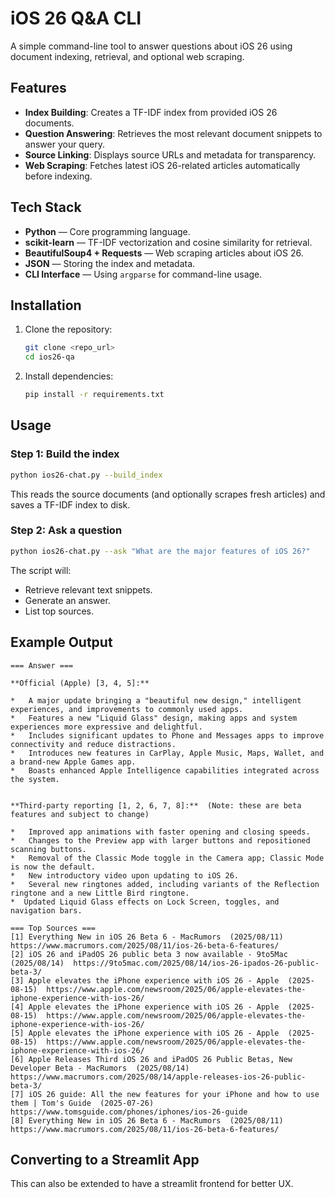 

# iOS 26 Q&A CLI

A simple command-line tool to answer questions about iOS 26 using document indexing, retrieval, and optional web scraping.

## Features
- **Index Building**: Creates a TF-IDF index from provided iOS 26 documents.
- **Question Answering**: Retrieves the most relevant document snippets to answer your query.
- **Source Linking**: Displays source URLs and metadata for transparency.
- **Web Scraping**: Fetches latest iOS 26-related articles automatically before indexing.

## Tech Stack
- **Python** — Core programming language.
- **scikit-learn** — TF-IDF vectorization and cosine similarity for retrieval.
- **BeautifulSoup4 + Requests** — Web scraping articles about iOS 26.
- **JSON** — Storing the index and metadata.
- **CLI Interface** — Using `argparse` for command-line usage.

## Installation
1. Clone the repository:
   ```bash
   git clone <repo_url>
   cd ios26-qa
   ```
2. Install dependencies:
   ```bash
   pip install -r requirements.txt
   ```

## Usage

### Step 1: Build the index
```bash
python ios26-chat.py --build_index
```
This reads the source documents (and optionally scrapes fresh articles) and saves a TF-IDF index to disk.

### Step 2: Ask a question
```bash
python ios26-chat.py --ask "What are the major features of iOS 26?"
```
The script will:
- Retrieve relevant text snippets.
- Generate an answer.
- List top sources.

## Example Output
```
=== Answer ===

**Official (Apple) [3, 4, 5]:**

*   A major update bringing a "beautiful new design," intelligent experiences, and improvements to commonly used apps.
*   Features a new "Liquid Glass" design, making apps and system experiences more expressive and delightful.
*   Includes significant updates to Phone and Messages apps to improve connectivity and reduce distractions.
*   Introduces new features in CarPlay, Apple Music, Maps, Wallet, and a brand-new Apple Games app.
*   Boasts enhanced Apple Intelligence capabilities integrated across the system.


**Third-party reporting [1, 2, 6, 7, 8]:**  (Note: these are beta features and subject to change)

*   Improved app animations with faster opening and closing speeds.
*   Changes to the Preview app with larger buttons and repositioned scanning buttons.
*   Removal of the Classic Mode toggle in the Camera app; Classic Mode is now the default.
*   New introductory video upon updating to iOS 26.
*   Several new ringtones added, including variants of the Reflection ringtone and a new Little Bird ringtone.
*  Updated Liquid Glass effects on Lock Screen, toggles, and navigation bars.

=== Top Sources ===
[1] Everything New in iOS 26 Beta 6 - MacRumors  (2025/08/11)  https://www.macrumors.com/2025/08/11/ios-26-beta-6-features/
[2] iOS 26 and iPadOS 26 public beta 3 now available - 9to5Mac  (2025/08/14)  https://9to5mac.com/2025/08/14/ios-26-ipados-26-public-beta-3/
[3] Apple elevates the iPhone experience with iOS 26 - Apple  (2025-08-15)  https://www.apple.com/newsroom/2025/06/apple-elevates-the-iphone-experience-with-ios-26/
[4] Apple elevates the iPhone experience with iOS 26 - Apple  (2025-08-15)  https://www.apple.com/newsroom/2025/06/apple-elevates-the-iphone-experience-with-ios-26/
[5] Apple elevates the iPhone experience with iOS 26 - Apple  (2025-08-15)  https://www.apple.com/newsroom/2025/06/apple-elevates-the-iphone-experience-with-ios-26/
[6] Apple Releases Third iOS 26 and iPadOS 26 Public Betas, New Developer Beta - MacRumors  (2025/08/14)  https://www.macrumors.com/2025/08/14/apple-releases-ios-26-public-beta-3/
[7] iOS 26 guide: All the new features for your iPhone and how to use them | Tom's Guide  (2025-07-26)  https://www.tomsguide.com/phones/iphones/ios-26-guide
[8] Everything New in iOS 26 Beta 6 - MacRumors  (2025/08/11)  https://www.macrumors.com/2025/08/11/ios-26-beta-6-features/

```

## Converting to a Streamlit App
This can also be extended to have a streamlit frontend for better UX.


